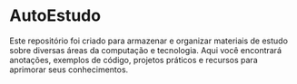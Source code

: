 # AutoEstudo

Este repositório foi criado para armazenar e organizar materiais de estudo sobre diversas áreas da computação e tecnologia. Aqui você encontrará anotações, exemplos de código, projetos práticos e recursos para aprimorar seus conhecimentos.
